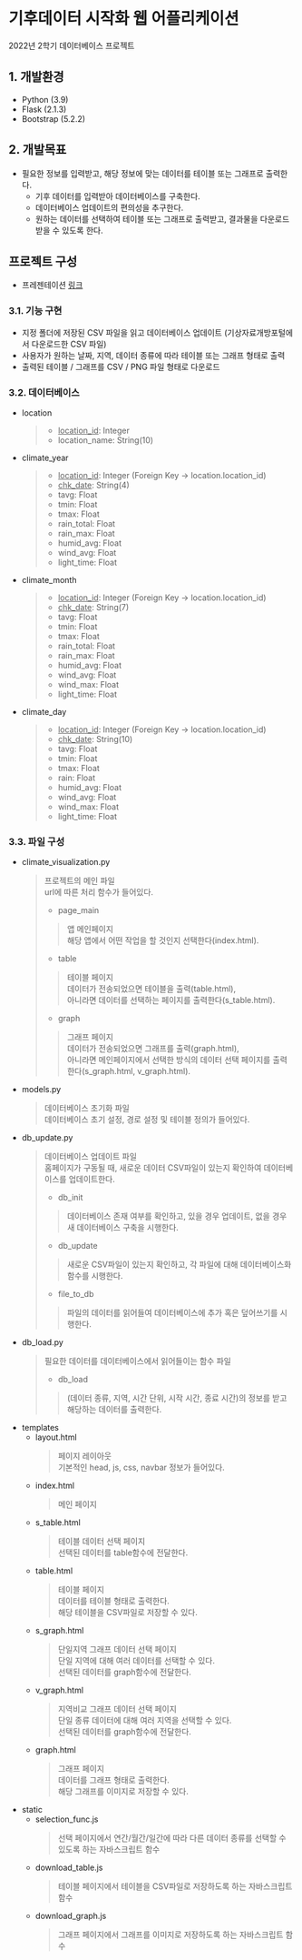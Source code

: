 기후데이터 시작화 웹 어플리케이션
===
2022년 2학기 데이터베이스 프로젝트

## 1. 개발환경
- Python (3.9)
- Flask (2.1.3)
- Bootstrap (5.2.2)

## 2. 개발목표
- 필요한 정보를 입력받고, 해당 정보에 맞는 데이터를 테이블 또는 그래프로 출력한다.
  - 기후 데이터를 입력받아 데이터베이스를 구축한다.
  - 데이터베이스 업데이트의 편의성을 추구한다.
  - 원하는 데이터를 선택하여 테이블 또는 그래프로 출력받고, 결과물을 다운로드 받을 수 있도록 한다.

## 프로젝트 구성
- 프레젠테이션 [링크](https://docs.google.com/presentation/d/e/2PACX-1vTjri26MZu_JHAn6jReJZtX3LAD6IERa0nxameleXvdLV7qqpQnlrmtkD6IvRnzpA/pub?start=false&loop=false&delayms=10000)

### 3.1. 기능 구현
- 지정 폴더에 저장된 CSV 파일을 읽고 데이터베이스 업데이트 (기상자료개방포털에서 다운로드한 CSV 파일)
- 사용자가 원하는 날짜, 지역, 데이터 종류에 따라 테이블 또는 그래프 형태로 출력
- 출력된 테이블 / 그래프를 CSV / PNG 파일 형태로 다운로드

### 3.2. 데이터베이스
- location
  >- <u>location_id</u>: Integer
  >- location_name: String(10)
- climate_year
  >- <u>location_id</u>: Integer (Foreign Key → location.location_id)
  >- <u>chk_date</u>: String(4)
  >- tavg: Float
  >- tmin: Float
  >- tmax: Float
  >- rain_total: Float
  >- rain_max: Float
  >- humid_avg: Float
  >- wind_avg: Float
  >- light_time: Float
- climate_month
  >- <u>location_id</u>: Integer (Foreign Key → location.location_id)
  >- <u>chk_date</u>: String(7)
  >- tavg: Float
  >- tmin: Float
  >- tmax: Float
  >- rain_total: Float
  >- rain_max: Float
  >- humid_avg: Float
  >- wind_avg: Float
  >- wind_max: Float
  >- light_time: Float
- climate_day
  >- <u>location_id</u>: Integer (Foreign Key → location.location_id)
  >- <u>chk_date</u>: String(10)
  >- tavg: Float
  >- tmin: Float
  >- tmax: Float
  >- rain: Float
  >- humid_avg: Float
  >- wind_avg: Float
  >- wind_max: Float
  >- light_time: Float

### 3.3. 파일 구성
- climate_visualization.py
  > 프로젝트의 메인 파일<br>
  > url에 따른 처리 함수가 들어있다.<br>
  >- page_main
  >  > 앱 메인페이지<br> 해당 앱에서 어떤 작업을 할 것인지 선택한다(index.html).
  >- table
  >  > 테이블 페이지<br> 데이터가 전송되었으면 테이블을 출력(table.html),<br> 아니라면 데이터를 선택하는 페이지를 출력한다(s_table.html).
  >- graph
  >  > 그래프 페이지<br> 데이터가 전송되었으면 그래프를 출력(graph.html),<br> 아니라면 메인페이지에서 선택한 방식의 데이터 선택 페이지를 출력한다(s_graph.html, v_graph.html).
- models.py
  > 데이터베이스 초기화 파일<br>
  > 데이터베이스 초기 설정, 경로 설정 및 테이블 정의가 들어있다.
- db_update.py
  > 데이터베이스 업데이트 파일<br>
  > 홈페이지가 구동될 때, 새로운 데이터 CSV파일이 있는지 확인하여 데이터베이스를 업데이트한다.
  >- db_init
  >  > 데이터베이스 존재 여부를 확인하고, 있을 경우 업데이트, 없을 경우 새 데이터베이스 구축을 시행한다.
  >- db_update
  >  > 새로운 CSV파일이 있는지 확인하고, 각 파일에 대해 데이터베이스화 함수를 시행한다.
  >- file_to_db
  >  > 파일의 데이터를 읽어들여 데이터베이스에 추가 혹은 덮어쓰기를 시행한다.
- db_load.py
  > 필요한 데이터를 데이터베이스에서 읽어들이는 함수 파일
  >- db_load
  >  > (데이터 종류, 지역, 시간 단위, 시작 시간, 종료 시간)의 정보를 받고 해당하는 데이터를 출력한다.
- templates
  - layout.html
    > 페이지 레이아웃<br> 기본적인 head, js, css, navbar 정보가 들어있다.
  - index.html
    > 메인 페이지
  - s_table.html
    > 테이블 데이터 선택 페이지<br> 선택된 데이터를 table함수에 전달한다.
  - table.html
    > 테이블 페이지<br> 데이터를 테이블 형태로 출력한다.<br> 해당 테이블을 CSV파일로 저장할 수 있다.
  - s_graph.html
    > 단일지역 그래프 데이터 선택 페이지<br> 단일 지역에 대해 여러 데이터를 선택할 수 있다.<br> 선택된 데이터를 graph함수에 전달한다.
  - v_graph.html
    > 지역비교 그래프 데이터 선택 페이지<br> 단일 종류 데이터에 대해 여러 지역을 선택할 수 있다.<br> 선택된 데이터를 graph함수에 전달한다.
  - graph.html
    > 그래프 페이지<br> 데이터를 그래프 형태로 출력한다.<br> 해당 그래프를 이미지로 저장할 수 있다.
- static
  - selection_func.js
    > 선택 페이지에서 연간/월간/일간에 따라 다른 데이터 종류를 선택할 수 있도록 하는 자바스크립트 함수
  - download_table.js
    > 테이블 페이지에서 테이블을 CSV파일로 저장하도록 하는 자바스크립트 함수
  - download_graph.js
    > 그래프 페이지에서 그래프를 이미지로 저장하도록 하는 자바스크립트 함수
